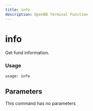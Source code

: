 ```yaml
---
title: info
description: OpenBB Terminal Function
---
```


# info

Get fund information.

### Usage 
```python
usage: info
```

## Parameters

This command has no parameters


